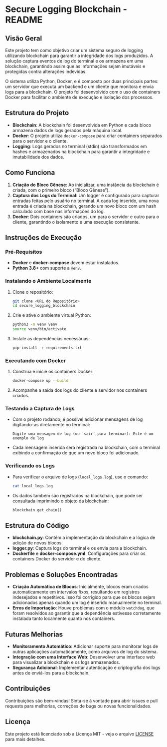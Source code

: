 # Secure Logging Blockchain - README

## Visão Geral

Este projeto tem como objetivo criar um sistema seguro de logging utilizando blockchain para garantir a integridade dos logs produzidos. A solução captura eventos de log do terminal e os armazena em uma blockchain, garantindo assim que as informações sejam imutáveis e protegidas contra alterações indevidas.

O sistema utiliza Python, Docker, e é composto por duas principais partes: um servidor que executa um backend e um cliente que monitora e envia logs para a blockchain. O projeto foi desenvolvido com o uso de containers Docker para facilitar o ambiente de execução e isolação dos processos.

## Estrutura do Projeto

- **Blockchain**: A blockchain foi desenvolvida em Python e cada bloco armazena dados de logs gerados pela máquina local.
- **Docker**: O projeto utiliza `docker-compose` para criar containers separados para o servidor e o cliente.
- **Logging**: Logs gerados no terminal (stdin) são transformados em hashes e armazenados na blockchain para garantir a integridade e imutabilidade dos dados.

## Como Funciona

1. **Criação do Bloco Gênese**: Ao inicializar, uma instância da blockchain é criada, com o primeiro bloco (“Bloco Gênese”).
2. **Captura dos Logs do Terminal**: Um logger é configurado para capturar entradas feitas pelo usuário no terminal. A cada log inserido, uma nova entrada é criada na blockchain, gerando um novo bloco com um hash calculado com base nas informações do log.
3. **Docker**: Dois containers são criados, um para o servidor e outro para o cliente, garantindo o isolamento e uma execução consistente.

## Instruções de Execução

### Pré-Requisitos

- **Docker** e **docker-compose** devem estar instalados.
- **Python 3.8+** com suporte a `venv`.

### Instalando o Ambiente Localmente

1. Clone o repositório:
   ```bash
   git clone <URL do Repositório>
   cd secure_logging_blockchain
   ```

2. Crie e ative o ambiente virtual Python:
   ```bash
   python3 -m venv venv
   source venv/bin/activate
   ```

3. Instale as dependências necessárias:
   ```bash
   pip install -r requirements.txt
   ```

### Executando com Docker

1. Construa e inicie os containers Docker:
   ```bash
   docker-compose up --build
   ```

2. Acompanhe a saída dos logs do cliente e servidor nos containers criados.

### Testando a Captura de Logs

- Com o projeto rodando, é possível adicionar mensagens de log digitando-as diretamente no terminal:
  ```
  Digite uma mensagem de log (ou 'sair' para terminar): Este é um exemplo de log
  ```
- Cada mensagem inserida será registrada na blockchain, com o terminal exibindo a confirmação de que um novo bloco foi adicionado.

### Verificando os Logs

- Para verificar o arquivo de logs (`local_logs.log`), use o comando:
  ```bash
  cat local_logs.log
  ```
- Os dados também são registrados na blockchain, que pode ser consultada imprimindo o objeto da blockchain:
  ```python
  blockchain.get_chain()
  ```

## Estrutura do Código

- **blockchain.py**: Contém a implementação da blockchain e a lógica de adição de novos blocos.
- **logger.py**: Captura logs do terminal e os envia para a blockchain.
- **Dockerfile** e **docker-compose.yml**: Configurações para criar os containers Docker do servidor e do cliente.

## Problemas e Soluções Encontradas

- **Criação Automática de Blocos**: Inicialmente, blocos eram criados automaticamente em intervalos fixos, resultando em registros indesejados e repetitivos. Isso foi corrigido para que os blocos sejam adicionados apenas quando um log é inserido manualmente no terminal.
- **Erros de Importação**: Houve problemas com o módulo `watchdog`, que foram resolvidos ao garantir que a dependência estivesse corretamente instalada tanto localmente quanto nos containers.

## Futuras Melhorias

- **Monitoramento Automático**: Adicionar suporte para monitorar logs de outras aplicações automaticamente, como arquivos de log do sistema.
- **Integração com uma Interface Web**: Desenvolver uma interface web para visualizar a blockchain e os logs armazenados.
- **Segurança Adicional**: Implementar autenticação e criptografia dos logs antes de enviá-los para a blockchain.

## Contribuições

Contribuições são bem-vindas! Sinta-se à vontade para abrir issues e pull requests para melhorias, correções de bugs ou novas funcionalidades.

## Licença

Este projeto está licenciado sob a Licença MIT - veja o arquivo [LICENSE](LICENSE) para mais detalhes.

